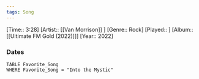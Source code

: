 ```yaml
---
tags: Song  
---
```

[Time:: 3:28]
[Artist:: [[Van Morrison]] ]
[Genre:: Rock]
[Played:: ]
[Album:: [[Ultimate FM Gold (2022)]]]
[Year:: 2022]
### Dates
````dataview
TABLE Favorite_Song
WHERE Favorite_Song = "Into the Mystic"
````
